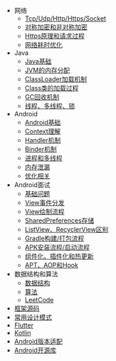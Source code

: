 - 网络
  - [Tcp/Udp/Http/Https/Socket](/internet/Tcp和Udp和Http和Https和Socket.md)
  - [对称加密和非对称加密](/internet/对称加密和非对称加密.md)
  - [Https原理和请求过程](/internet/Https原理和请求过程.md)
  - [网络耗时优化](/internet/网络耗时优化.md)
- Java
  - [Java基础](/java/Java基础.md)
  - [JVM的内存分配](/java/JVM的内存分配.md)
  - [ClassLoader加载机制](/java/ClassLoader加载机制.md)
  - [Class类的加载过程](/java/Class类的加载过程.md)
  - [GC回收机制](/java/GC回收机制.md)
  - [线程、多线程、锁](/java/线程、多线程、锁.md)
- Android
  - [Android基础](/android/Android基础.md)
  - [Context理解](/android/Context理解.md)
  - [Handler机制](/android/Handler机制.md)
  - [Binder机制](/android/Binder机制.md)
  - [进程和多线程](/android/进程和多线程.md)
  - [内存泄漏](/interview/内存泄漏.md)
  - [优化相关](/android/优化相关.md)
- Android面试
  - [基础问题](/interview/基础问题.md)
  - [View事件分发](/interview/View事件分发.md)
  - [View绘制流程](/interview/View绘制流程.md)
  - [SharedPreferences存储](/interview/SharedPreferences存储.md)
  - [ListView、RecyclerView区别](/interview/ListView、RecyclerView区别.md)
  - [Gradle构建/打包流程](/interview/Gradle构建和打包流程.md)
  - [APK安装流程/启动流程](/interview/APK安装流程.md)
  - [组件化、插件化和热更新](/interview/组件化、插件化和热更新.md)
  - [APT、AOP和Hook](/interview/APT、AOP和Hook.md)
- 数据结构和算法
  - [数据结构](/algorithm/数据结构.md)
  - [算法](/algorithm/算法.md)
  - [LeetCode](/algorithm/LeetCode.md)
- [框架源码](/one/框架源码.md)
- [常用设计模式](/one/常用设计模式.md)
- [Flutter](/one/Flutter.md)
- [Kotlin](/one/Kotlin.md)
- [Android版本适配](/android/Android版本适配.md)
- [Android开源库](/one/Android开源库.md)